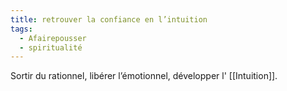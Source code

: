 ```yaml
---
title: retrouver la confiance en l’intuition
tags:
  - Afairepousser
  - spiritualité
---
```

Sortir du rationnel, libérer l’émotionnel, développer l' [[Intuition]].